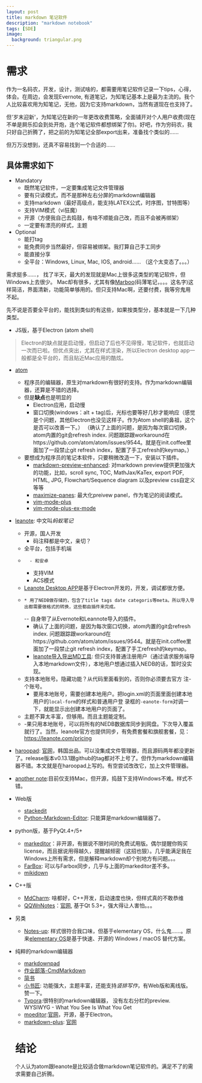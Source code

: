 ```yaml
---
layout: post
title: markdown 笔记软件
description: "markdown notebook"
tags: [SDE]
image:
  background: triangular.png
---
```


# 需求
作为一名码农，开发，设计，测试啥的，都需要用笔记软件记录一下tips，心得，体会。在周边，会发现Evernote, 有道笔记，为知笔记基本上是最为主流的。我个人比较喜欢用为知笔记，无他，因为它支持markdown，当然有道现在也支持了。

但'岁末迎新'，为知笔记在新的一年更改收费策略，全面铺开对个人用户收费(现在不单是屙乐扣会到处开炮，连个笔记软件都想绑架了你)。好吧，作为穷码农，我只好自己折腾了，把之前的为知笔记全部export出来，准备找个类似的……

但万万没想到，还真不容易找到一个合适的……

## 具体需求如下 ##
* Mandatory
    - 既然笔记软件，一定要集成笔记文件管理器
    - 要有只读模式，而不是那种左右分屏的markdown编辑器
    - 支持markdown（最好高级点，能支持LATEX公式，时序图，甘特图等）
    - 支持VIM模式（vi狂魔）
    - 开源（方便我自己去捣鼓，有啥不顺能自己改，而且不会被再绑架）
    - 一定要有漂亮的样式，主题
* Optional
    - 能打tag
    - 能免费同步当然最好，但容易被绑架。我打算自己手工同步
    - 能直接分享
    - 全平台：Windows, Linux, Mac, IOS, android...... （这个太变态了。。。）

需求挺多……， 找了半天，最大的发现就是Mac上很多这类型的笔记软件，但Windows上去很少。 Mac却有很多，尤其有像[Marboo](http://marboo.io/)(码薄笔记，。。。这名字)这样简洁，界面清新，功能简单够用的。但只支持Mac啊，还要付费，我等穷鬼用不起。

先不说是否要全平台的，能找到类似的有这些，如果按类型分，基本就是一下几种类型。
* JS版，基于Electron (atom shell)
> Electron的缺点就是启动慢，但启动了后也不见得慢，笔记软件，也就启动一次而已啦。但优点突出，尤其在样式渲染，所以Electron desktop app一般都是全平台的，而且贴近Mac应用的酷炫。

  - [atom](https://atom.io)
     + 程序员的编辑器，原生对markdown有很好的支持。作为markdown编辑器，还算是不错的选择。
     + 但是**缺点**也是明显的
        - Electron应用，启动慢
        - 窗口切换(windows：alt + tag)后，光标也要等好几秒才能响应（感觉是个问题，其他Electron也没见这样子。作为Atom shell的鼻祖，这个是否可以改善一下。） （确认了上面的问题，是因为每次窗口切换，atom内置的git会refresh index. 问题跟踪跟workaround在https://github.com/atom/atom/issues/9544。就是在init.coffee里面加了一段禁止git refresh index，配置了手工refresh的keymap。）
     +  要想成为程序员的笔记本软件，只要稍微改造一下，安装以下插件。
        - [markdown-preview-enhanced](https://github.com/shd101wyy/markdown-preview-enhanced): 对markdown preview提供更加强大的功能，比如，scroll sync, TOC, MathJax/KaTex, export PDF, HTML, JPG, Flowchart/Sequence diagram 以及preview css自定义 等等
        - [maximize-panes](https://atom.io/packages/maximize-panes): 最大化preivew panel，作为笔记的阅读模式。
        - [vim-mode-plus](https://atom.io/packages/vim-mode-plus)
        - [vim-mode-plus-ex-mode](https://atom.io/packages/vim-mode-plus-ex-mode)

  - [leanote](https://github.com/leanote/leanote): 中文叫*蚂蚁笔记*
     * 开源，国人开发
        + 码注释都是中文，亲切？
     * 全平台，包括手机端
     +       - 和安卓
        * 支持VIM
        - ACS模式
     * [Leanote Desktop APP](https://github.com/leanote/desktop-app)是基于Electron开发的，开发，调试都很方便。
     +     * 用了NEDB做存储的，包含了title tags date categoris等meta。所以导入导出都需要做格式的转换，这些都由插件来完成。
          -- 自身带了从Evernote和Leannote导入的插件。
          - 确认了上面的问题，是因为每次窗口切换，atom内置的git会refresh index. 问题跟踪跟workaround在https://github.com/atom/atom/issues/9544。就是在init.coffee里面加了一段禁止git refresh index，配置了手工refresh的keymap。
        - [leanote导入导出MD工具](https://github.com/goodbest/Leanote4MD): 但只支持普通注册用户（通过请求服务端导入本地markdown文件），本地用户想通过插入NEDB的话，暂时没实现。
     * 支持本地账号。隐藏功能？从代码里面看到的，否则你必须要去官方   注-个账号。
        - 要用本地账号，需要创建本地用户。把login.xml的页面里面创建本地用户的`local-form`的样式和普通用户登   录框的`-eanote-form`对调一下，就能显示出创建本地用户的页面了。
     * 主题不算太丰富，但够用。而且主题能定制。
     *    -果只用本地账号，可以将所有的NEDB数据库同步到网盘。下次导入覆盖就行了。当然，leanote官方也提供同步，有免费套餐和旗舰套餐，见：https://leanote.com/pricing
  - [haroopad](https://github.com/rhiokim/haroopad): [官网](http://pad.haroopress.com/)，韩国出品。可以没集成文件管理器，而且源码两年都没更新了。release版本v0.13.1跟github的tag都对不上号了。但作为markdown编辑器不错。本文就是在haroopad上写的。有空尝试改改它，加上文件管理器。
  - [another note](https://github.com/AnotherNote/anote):目前仅支持Mac，但开源，捣鼓下支持Windows不难。样式不错。

* Web版
  - [stackedit](https://github.com/benweet/stackedit)
  - [Python-Markdown-Editor](https://github.com/ncornette/Python-Markdown-Editor): 只能算是markdown编辑器了。

* python版，基于PyQt.4+/5+
  - [markeditor](http://markeditor.com/app/markeditor)：非开源，有据说不限时间的免费试用版。偶尔提醒你购买license，而且据说用得越久，提醒越频密（这招也狠）。几乎能满足我在Windows上所有需求，但是解释markdown却个别地方有问题。。。
  - [FarBox](https://www.farbox.com/service/app/desktop_editor): 可以与Farbox同步，几乎与上面的markeditor差不多。
  - [mikidown](https://github.com/ShadowKyogre/mikidown)

* C++版
  - [MdCharm](https://github.com/zhangshine/MdCharm): 啥都好，C++开发，启动速度也快，但样式真的不敢恭维
  - [QQWnNotes](https://github.com/pbek/QOwnNotes)：[官网](http://www.qownnotes.org/), 基于Qt 5.3+，强大得让人害怕。。。

* 另类
  - [Notes-up](https://github.com/Philip-Scott/Notes-up): 样式很符合我口味，但基于elementary OS，什么鬼……。原来[elementary OS](https://elementary.io/zh_CN/)是基于快速、开源的 Windows / macOS 替代方案。

* 纯粹的markdown编辑器
  - [markdownpad](http://www.markdownpad.com/)
  - [作业部落-CmdMarkdown](https://www.zybuluo.com/mdeditor)
  - [简书](http://www.jianshu.com/)
  - [小书匠](http://markdown.xiaoshujiang.com/): 功能强大，主题丰富，还能支持*竖排写作*，有Web版和离线版。赞一下。
  - [Typora](http://www.typora.io/):很特别的markdown编辑器， 没有左右分栏的preview. WYSIWYG - What You See Is What You Get
  - [moeditor](https://github.com/Moeditor/Moeditor):[官网](https://moeditor.org/)，开源，基于Electron。
  - [markdown-plus](https://github.com/tylingsoft/markdown-plus): [官网](http://tylingsoft.com/markdown-plus/)

  # 结论
  个人认为atom跟leanote是比较适合做markdown笔记软件的。满足不了的需求需要自己折腾。
